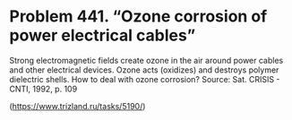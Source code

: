 # Problem 441. “Ozone corrosion of power electrical cables”

Strong electromagnetic fields create ozone in the air around power cables and other electrical devices. Ozone acts (oxidizes) and destroys polymer dielectric shells. How to deal with ozone corrosion? Source: Sat. CRISIS - CNTI, 1992, p. 109

(https://www.trizland.ru/tasks/5190/)